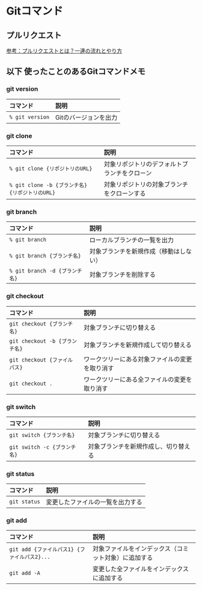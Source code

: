 # Gitコマンド

## プルリクエスト

[参考：プルリクエストとは？一連の流れとやり方](https://backlog.com/ja/git-tutorial/pull-request/01/)

## 以下 使ったことのあるGitコマンドメモ

### git version

|コマンド|説明|
|:--|:--|
|`% git version`|Gitのバージョンを出力|

### git clone

|コマンド|説明|
|:--|:--|
|`% git clone {リポジトリのURL}`|対象リポジトリのデフォルトブランチをクローン|
|`% git clone -b {ブランチ名} {リポジトリのURL}`|対象リポジトリの対象ブランチをクローンする|

### git branch

|コマンド|説明|
|:--|:--|
|`% git branch`|ローカルブランチの一覧を出力|
|`% git branch {ブランチ名}`|対象ブランチを新規作成（移動はしない）|
|`% git branch -d {ブランチ名}`|対象ブランチを削除する|

### git checkout

|コマンド|説明|
|:--|:--|
|`git checkout {ブランチ名}`|対象ブランチに切り替える|
|`git checkout -b {ブランチ名}`|対象ブランチを新規作成して切り替える|
|`git checkout {ファイルパス}`|ワークツリーにある対象ファイルの変更を取り消す|
|`git checkout .`|ワークツリーにある全ファイルの変更を取り消す|

### git switch

|コマンド|説明|
|:--|:--|
|`git switch {ブランチ名}`|対象ブランチに切り替える|
|`git switch -c {ブランチ名}`|対象ブランチを新規作成し、切り替える|

### git status

|コマンド|説明|
|:--|:--|
|`git status`|変更したファイルの一覧を出力する|

### git add

|コマンド|説明|
|:--|:--|
|`git add {ファイルパス1} {ファイルパス2}...`|対象ファイルをインデックス（コミット対象）に追加する|
|`git add -A`|変更した全ファイルをインデックスに追加する|
